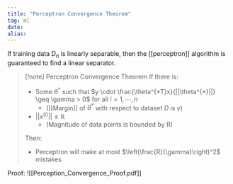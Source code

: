 ```yaml
---
title: "Perceptron Convergence Theorem"
tag: ml
date: 
alias:
---
```


If training data $D_n$ is linearly separable, then the [[perceptron]] algorithm is guaranteed to find a linear separator.

>[!note] Perceptron Convergence Theorem
>If there is:
>- Some $\theta^{*}$ such that $y \cdot \frac{\theta^{*T}x}{||\theta^{*}||} \geq \gamma > 0$ for all $i = 1, \cdots, n$
>	- ([[Margin]] of $\theta^{*}$ with respect to dataset $D$ is $\gamma$)
>- $||x^{(i)}|| \leq \mathbb{R}$
>	- (Magnitude of data points is bounded by R)
>
>Then:
>- Perceptron will make at most $\left(\frac{R}{\gamma}\right)^2$ mistakes

Proof:
![[Perception_Convergence_Proof.pdf]]
